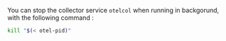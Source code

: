 
You can stop the collector service `otelcol` when running in backgorund, with the following command :

```bash
kill "$(< otel-pid)"
```